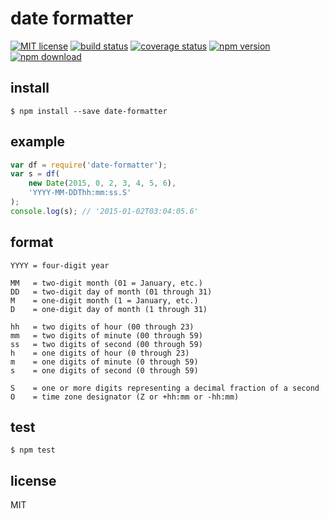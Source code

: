 # date formatter

[![MIT license][license-image]][license-url]
[![build status][travis-image]][travis-url]
[![coverage status][coveralls-image]][coveralls-url]
[![npm version][npm-image]][npm-url]
[![npm download][download-image]][download-url]



## install

```
$ npm install --save date-formatter
```



## example

```js
var df = require('date-formatter');
var s = df(
    new Date(2015, 0, 2, 3, 4, 5, 6),
    'YYYY-MM-DDThh:mm:ss.S'
);
console.log(s); // '2015-01-02T03:04:05.6'
```



## format

```
YYYY = four-digit year

MM   = two-digit month (01 = January, etc.)
DD   = two-digit day of month (01 through 31)
M    = one-digit month (1 = January, etc.)
D    = one-digit day of month (1 through 31)

hh   = two digits of hour (00 through 23)
mm   = two digits of minute (00 through 59)
ss   = two digits of second (00 through 59)
h    = one digits of hour (0 through 23)
m    = one digits of minute (0 through 59)
s    = one digits of second (0 through 59)

S    = one or more digits representing a decimal fraction of a second
O    = time zone designator (Z or +hh:mm or -hh:mm)
```



## test

```
$ npm test
```



## license

MIT



[license-image]: https://img.shields.io/npm/l/node-date-formatter.svg?style=flat-square
[license-url]: https://github.com/dhcmrlchtdj/node-date-formatter/blob/master/LICENSE
[travis-image]: https://img.shields.io/travis/dhcmrlchtdj/node-date-formatter.svg?style=flat-square
[travis-url]: https://travis-ci.org/dhcmrlchtdj/node-date-formatter
[coveralls-image]: https://img.shields.io/coveralls/dhcmrlchtdj/node-date-formatter.svg?style=flat-square
[coveralls-url]: https://coveralls.io/r/dhcmrlchtdj/node-date-formatter
[npm-image]: https://img.shields.io/npm/v/date-formatter.svg?style=flat-square
[npm-url]: https://www.npmjs.com/package/date-formatter
[download-image]: https://img.shields.io/npm/dm/date-formatter.svg?style=flat-square
[download-url]: https://www.npmjs.com/package/date-formatter
